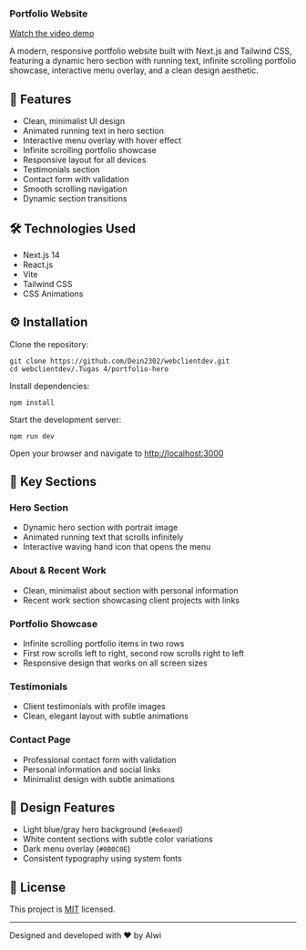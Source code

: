 ### Portfolio Website

[Watch the video demo](https://github.com/Dein2302/webclientdev/blob/main/.Tugas%204/index.html)

A modern, responsive portfolio website built with Next.js and Tailwind CSS, featuring a dynamic hero section with running text, infinite scrolling portfolio showcase, interactive menu overlay, and a clean design aesthetic.

## 🚀 Features

- Clean, minimalist UI design
- Animated running text in hero section
- Interactive menu overlay with hover effect
- Infinite scrolling portfolio showcase
- Responsive layout for all devices
- Testimonials section
- Contact form with validation
- Smooth scrolling navigation
- Dynamic section transitions

## 🛠️ Technologies Used

- Next.js 14
- React.js
- Vite
- Tailwind CSS
- CSS Animations

## ⚙️ Installation

Clone the repository:
```
git clone https://github.com/Dein2302/webclientdev.git
cd webclientdev/.Tugas 4/portfolio-hero
```
Install dependencies:
```
npm install
```
Start the development server:
```
npm run dev
```
Open your browser and navigate to [http://localhost:3000](http://localhost:3000)

## 📱 Key Sections

### Hero Section

- Dynamic hero section with portrait image
- Animated running text that scrolls infinitely
- Interactive waving hand icon that opens the menu

### About & Recent Work

- Clean, minimalist about section with personal information
- Recent work section showcasing client projects with links

### Portfolio Showcase

- Infinite scrolling portfolio items in two rows
- First row scrolls left to right, second row scrolls right to left
- Responsive design that works on all screen sizes

### Testimonials

- Client testimonials with profile images
- Clean, elegant layout with subtle animations

### Contact Page

- Professional contact form with validation
- Personal information and social links
- Minimalist design with subtle animations

## 🎨 Design Features

- Light blue/gray hero background (`#e6eaed`)
- White content sections with subtle color variations
- Dark menu overlay (`#0B0C0E`)
- Consistent typography using system fonts

## 📝 License

This project is [MIT](LICENSE) licensed.

---

Designed and developed with ❤️ by Alwi
